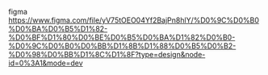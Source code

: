 figma
https://www.figma.com/file/yV75tOEO04Yf2BajPn8hlY/%D0%9C%D0%B0%D0%BA%D0%B5%D1%82-%D0%BF%D1%80%D0%BE%D0%B5%D0%BA%D1%82%D0%B0-%D0%9C%D0%B0%D0%BB%D1%8B%D1%88%D0%B5%D0%B2-%D0%98%D0%BB%D1%8C%D1%8F?type=design&node-id=0%3A1&mode=dev
